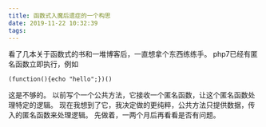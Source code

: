 ```yaml
---
title: 函数式入魔后遗症的一个构思
date: 2019-11-22 10:32:39
tags:
---
```


看了几本关于函数式的书和一堆博客后，一直想拿个东西练练手。
php7已经有匿名函数立即执行，例如 
```
(function(){echo "hello";})()
```
这是不够的。
以前写个一个公共方法，它接收一个匿名函数，让这个匿名函数处理特定的逻辑。
现在我想到了它，我决定做的更纯粹，公共方法只提供数据，传入的匿名函数来处理逻辑。
先做着，一两个月后再看看是否有问题。
